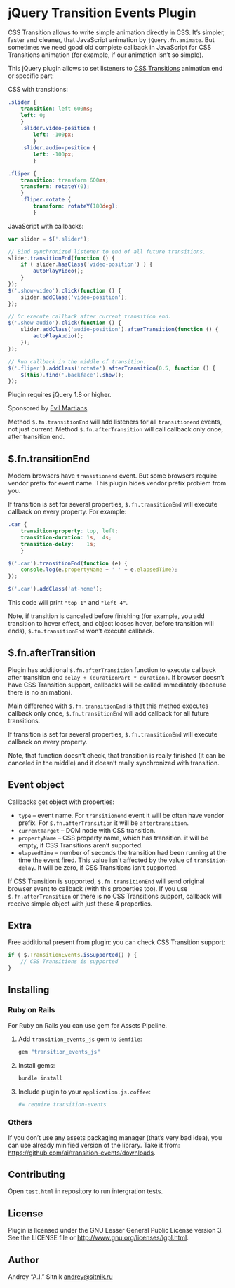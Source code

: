 # jQuery Transition Events Plugin

CSS Transition allows to write simple animation directly in CSS. It’s simpler,
faster and cleaner, that JavaScript animation by `jQuery.fn.animate`.
But sometimes we need good old complete callback in JavaScript for
CSS Transitions animation (for example, if our animation isn’t so simple).

This jQuery plugin allows to set listeners to [CSS Transitions] animation end or
specific part:

CSS with transitions:
```css
.slider {
    transition: left 600ms;
    left: 0;
    }
    .slider.video-position {
        left: -100px;
        }
    .slider.audio-position {
        left: -100px;
        }

.fliper {
    transition: transform 600ms;
    transform: rotateY(0);
    }
    .fliper.rotate {
        transform: rotateY(180deg);
        }
```

JavaScript with callbacks:
```js
var slider = $('.slider');

// Bind synchronized listener to end of all future transitions.
slider.transitionEnd(function () {
    if ( slider.hasClass('video-position') ) {
        autoPlayVideo();
    }
});
$('.show-video').click(function () {
    slider.addClass('video-position');
});

// Or execute callback after current transition end.
$('.show-audio').click(function () {
    slider.addClass('audio-position').afterTransition(function () {
        autoPlayAudio();
    });
});

// Run callback in the middle of transition.
$('.fliper').addClass('rotate').afterTransition(0.5, function () {
    $(this).find('.backface').show();
});
```

Plugin requires jQuery 1.8 or higher.

Sponsored by [Evil Martians].

[CSS Transitions]: https://developer.mozilla.org/en-US/docs/CSS/Using_CSS_transitions
[Evil Martians]:   http://evilmartians.com/

Method `$.fn.transitionEnd` will add listeners for all `transitionend` events,
not just current. Method `$.fn.afterTransition` will call callback only once,
after transition end.

## $.fn.transitionEnd

Modern browsers have `transitionend` event. But some browsers require
vendor prefix for event name. This plugin hides vendor prefix problem from you.

If transition is set for several properties, `$.fn.transitionEnd` will execute
callback on every property. For example:

```css
.car {
    transition-property: top, left;
    transition-duration: 1s,  4s;
    transition-delay:    1s;
    }
```

```js
$('.car').transitionEnd(function (e) {
    console.log(e.propertyName + ' ' + e.elapsedTime);
});

$('.car').addClass('at-home');
```

This code will print `"top 1"` and `"left 4"`.

Note, if transition is canceled before finishing (for example, you add
transition to hover effect, and object looses hover, before transition
will ends), `$.fn.transitionEnd` won’t execute callback.

## $.fn.afterTransition

Plugin has additional `$.fn.afterTransition` function to execute callback after
transition end `delay + (durationPart * duration)`. If browser doesn’t have
CSS Transition support, callbacks will be called immediately (because there is
no animation).

Main difference with `$.fn.transitionEnd` is that this method executes callback
only once, `$.fn.transitionEnd` will add callback for all future transitions.

If transition is set for several properties, `$.fn.transitionEnd` will execute
callback on every property.

Note, that function doesn’t check, that transition is really finished (it can be
canceled in the middle) and it doesn’t really synchronized with transition.

## Event object

Callbacks get object with properties:
* `type` – event name. For `transitionend` event it will be often have
   vendor prefix. For `$.fn.afterTransition` it will be `aftertransition`.
* `currentTarget` – DOM node with CSS transition.
* `propertyName` – CSS property name, which has transition. it will be empty,
  if CSS Transitions aren’t supported.
* `elapsedTime` – number of seconds the transition had been running at the time
  the event fired. This value isn't affected by the value of `transition-delay`.
  It will be zero, if CSS Transitions isn’t supported.

If CSS Transition is supported, `$.fn.transitionEnd` will send original browser
event to callback (with this properties too). If you use `$.fn.afterTransition`
or there is no CSS Transitions support, callback will receive simple object
with just these 4 properties.

## Extra

Free additional present from plugin: you can check CSS Transition support:

```js
if ( $.TransitionEvents.isSupported() ) {
    // CSS Transitions is supported
}
```

## Installing

### Ruby on Rails

For Ruby on Rails you can use gem for Assets Pipeline.

1. Add `transition_events_js` gem to `Gemfile`:

   ```ruby
   gem "transition_events_js"
   ```

2. Install gems:

   ```sh
   bundle install
   ```

3. Include plugin to your `application.js.coffee`:

   ```coffee
   #= require transition-events
   ```

### Others

If you don’t use any assets packaging manager (that’s very bad idea), you can use
already minified version of the library.
Take it from: <https://github.com/ai/transition-events/downloads>.

## Contributing

Open `test.html` in repository to run intergration tests.

## License

Plugin is licensed under the GNU Lesser General Public License version 3.
See the LICENSE file or http://www.gnu.org/licenses/lgpl.html.

## Author

Andrey “A.I.” Sitnik <andrey@sitnik.ru>
